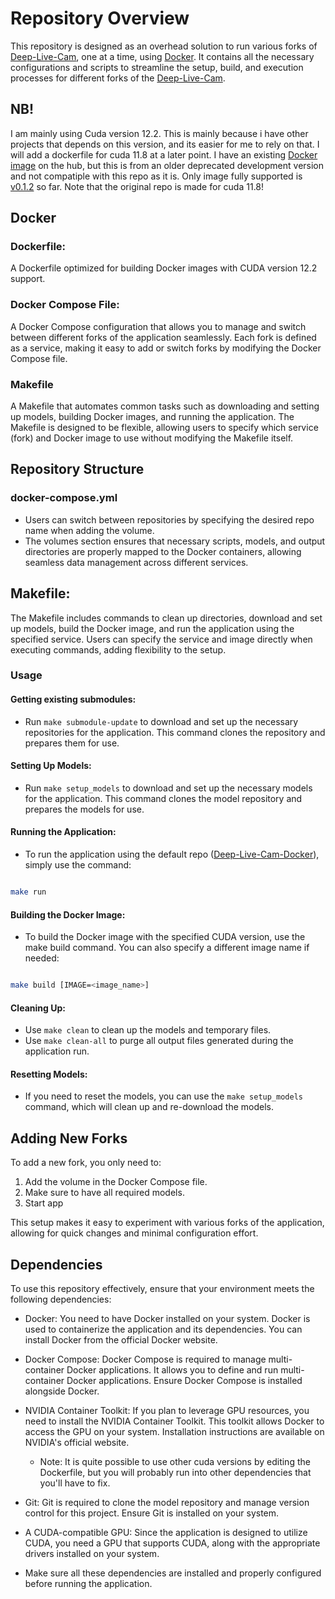 # Repository Overview
This repository is designed as an overhead solution to run various forks of [Deep-Live-Cam](https://github.com/hacksider/Deep-Live-Cam), one at a time, using [Docker](https://www.docker.com/products/docker-hub/). It contains all the necessary configurations and scripts to streamline the setup, build, and execution processes for different forks of the [Deep-Live-Cam](https://github.com/hacksider/Deep-Live-Cam). 
## NB!
I am mainly using Cuda version 12.2. This is mainly because i have other projects that depends on this version, and its easier for me to rely on that. I will add a dockerfile for cuda 11.8 at a later point. I have an existing [Docker image](https://hub.docker.com/layers/avgradmin/deep-swap/v0.0.6-cuda11.8/images/sha256-322d6fb27b849d691aeb9a962abefb0f597c4463e307a4ab7a5f992d14c482d3?context=repo)
on the hub, but this is from an older deprecated development version and not compatiple with this repo as it is. Only image fully supported is [v0.1.2](https://hub.docker.com/layers/avgradmin/deep-swap/v0.1.2-cuda-12.2/images/sha256-17d70af9e9b3d18a3277b2e079248d1f033354ed6c773e89783863406a6533d8?context=repo) so far.
Note that the original repo is made for cuda 11.8!
## Docker
### Dockerfile: 
A Dockerfile optimized for building Docker images with CUDA version 12.2 support. 
### Docker Compose File: 
A Docker Compose configuration that allows you to manage and switch between different forks of the application seamlessly. Each fork is defined as a service, making it easy to add or switch forks by modifying the Docker Compose file.

### Makefile
A Makefile that automates common tasks such as downloading and setting up models, building Docker images, and running the application. The Makefile is designed to be flexible, allowing users to specify which service (fork) and Docker image to use without modifying the Makefile itself.

## Repository Structure
### docker-compose.yml
-  Users can switch between repositories by specifying the desired repo name when adding the volume.
- The volumes section ensures that necessary scripts, models, and output directories are properly mapped to the Docker containers, allowing seamless data management across different services.

## Makefile: 
The Makefile includes commands to clean up directories, download and set up models, build the Docker image, and run the application using the specified service. Users can specify the service and image directly when executing commands, adding flexibility to the setup.

### Usage
#### Getting existing submodules:
- Run `make submodule-update` to download and set up the necessary repositories for the application. This command clones the repository and prepares them for use.
#### Setting Up Models:
- Run `make setup_models` to download and set up the necessary models for the application. This command clones the model repository and prepares the models for use.
#### Running the Application:

- To run the application using the default repo ([Deep-Live-Cam-Docker](https://github.com/AVGRadmin?tab=repositories)), simply use the command:
```bash

make run
```
#### Building the Docker Image:

- To build the Docker image with the specified CUDA version, use the make build command. You can also specify a different image name if needed:
```bash

make build [IMAGE=<image_name>]
```
#### Cleaning Up:
- Use `make clean` to clean up the models and temporary files.
- Use `make clean-all` to purge all output files generated during the application run.
#### Resetting Models:
- If you need to reset the models, you can use the `make setup_models` command, which will clean up and re-download the models.
## Adding New Forks
To add a new fork, you only need to:
1. Add the volume in the Docker Compose file.
2. Make sure to have all required models.
3. Start app
   
This setup makes it easy to experiment with various forks of the application, allowing for quick changes and minimal configuration effort.

## Dependencies

To use this repository effectively, ensure that your environment meets the following dependencies:

- Docker: You need to have Docker installed on your system. Docker is used to containerize the application and its dependencies. You can install Docker from the official Docker website.

- Docker Compose: Docker Compose is required to manage multi-container Docker applications. It allows you to define and run multi-container Docker applications. Ensure Docker Compose is installed alongside Docker.

- NVIDIA Container Toolkit: If you plan to leverage GPU resources, you need to install the NVIDIA Container Toolkit. This toolkit allows Docker to access the GPU on your system. Installation instructions are available on NVIDIA's official website.
    - Note: It is quite possible to use other cuda versions by editing the Dockerfile, but you will probably run into other dependencies that you'll have to fix.

- Git: Git is required to clone the model repository and manage version control for this project. Ensure Git is installed on your system.

- A CUDA-compatible GPU: Since the application is designed to utilize CUDA, you need a GPU that supports CUDA, along with the appropriate drivers installed on your system.

- Make sure all these dependencies are installed and properly configured before running the application.
